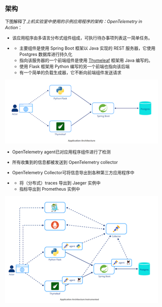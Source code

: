 ## 架构

下图解释了*上机实验室中使用的示例应用程序的架构：OpenTelemetry in Action*：

- 该应用程序由多语言分布式组件组成，可执行待办事项列表这一简单任务。

- - 主要组件是使用 Spring Boot 框架以 Java 实现的 REST 服务器，它使用 Postgres 数据库进行持久化
  - 指向该服务器的一个前端组件是使用 [Thymeleaf](https://www.thymeleaf.org/) 框架用 Java 编写的。
  - 使用 Flask 框架用 Python 编写的另一个前端也指向该后端
  - 有一个简单的负载生成器，它不断向前端组件发送请求

<img src="./img/1.png" alt="1" style="zoom:50%;" />

-  OpenTelemetry agent已对应用程序组件进行了检测

- 所有收集到的信息都被发送到 OpenTelemetry collector

- OpenTelemetry Collector可将信息导出到各种第三方应用程序中

- - 将（分布式）traces 导出到 Jaeger 实例中
  - 指标导出到 Prometheus 实例中

<img src="./img/2.png" alt="1" style="zoom:50%;" />
